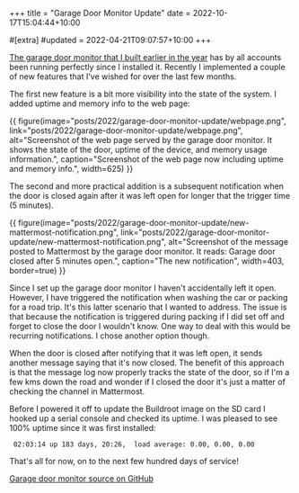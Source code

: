 +++
title = "Garage Door Monitor Update"
date = 2022-10-17T15:04:44+10:00

#[extra]
#updated = 2022-04-21T09:07:57+10:00
+++


[The garage door monitor that I built earlier in the year](@/posts/2022/garage-door-monitor/index.md)
has by all accounts been running perfectly since I installed it. Recently I
implemented a couple of new features that I've wished for over the last few
months.

<!-- more -->

The first new feature is a bit more visibility into the state of the system. I
added uptime and memory info to the web page:

{{ figure(image="posts/2022/garage-door-monitor-update/webpage.png", link="posts/2022/garage-door-monitor-update/webpage.png", alt="Screenshot of the web page served by the garage door monitor. It shows the state of the door, uptime of the device, and memory usage information.", caption="Screenshot of the web page now including uptime and memory info.", width=625) }}

The second and more practical addition is a subsequent notification when the
door is closed again after it was left open for longer that the trigger time (5
minutes).

{{ figure(image="posts/2022/garage-door-monitor-update/new-mattermost-notification.png", link="posts/2022/garage-door-monitor-update/new-mattermost-notification.png", alt="Screenshot of the message posted to Mattermost by the garage door monitor. It reads: Garage door closed after 5 minutes open.", caption="The new notification", width=403, border=true) }}

Since I set up the garage door monitor I haven't accidentally left it open.
However, I have triggered the notification when washing the car or packing for
a road trip. It's this latter scenario that I wanted to address. The issue is
that because the notification is triggered during packing if I did set off and
forget to close the door I wouldn't know. One way to deal with this would be
recurring notifications. I chose another option though.

When the door is closed after notifying that it was left open, it sends another
message saying that it's now closed. The benefit of this approach is that the
message log now properly tracks the state of the door, so if I'm a few kms down
the road and wonder if I closed the door it's just a matter of checking the
channel in Mattermost.

Before I powered it off to update the Buildroot image on the SD card I hooked
up a serial console and checked its uptime. I was pleased to see 100% uptime
since it was first installed:

```
 02:03:14 up 183 days, 20:26,  load average: 0.00, 0.00, 0.00
```

That's all for now, on to the next few hundred days of service!

[Garage door monitor source on GitHub](https://github.com/wezm/garage-door-monitor)
